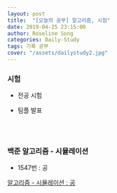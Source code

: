 ```yaml
---
layout: post
title:  "[오늘의 공부] 알고리즘, 시험"
date: 2019-04-25 23:15:00
author: Roseline Song
categories: Daily-Study
tags: 기록 공부
cover: "/assets/dailystudy2.jpg"
---
```


###   시험 

- 전공 시험 

- 팀플 발표 

​<br>
<br>

### 백준 알고리즘 - 시뮬레이션

- 1547번 : 공 

[알고리즘 - 시뮬레이션 : 공](https://roseline124.github.io/algorithm/2019/04/25/Algorithm-baekjoon-1547.html)

​<br>
<br>



